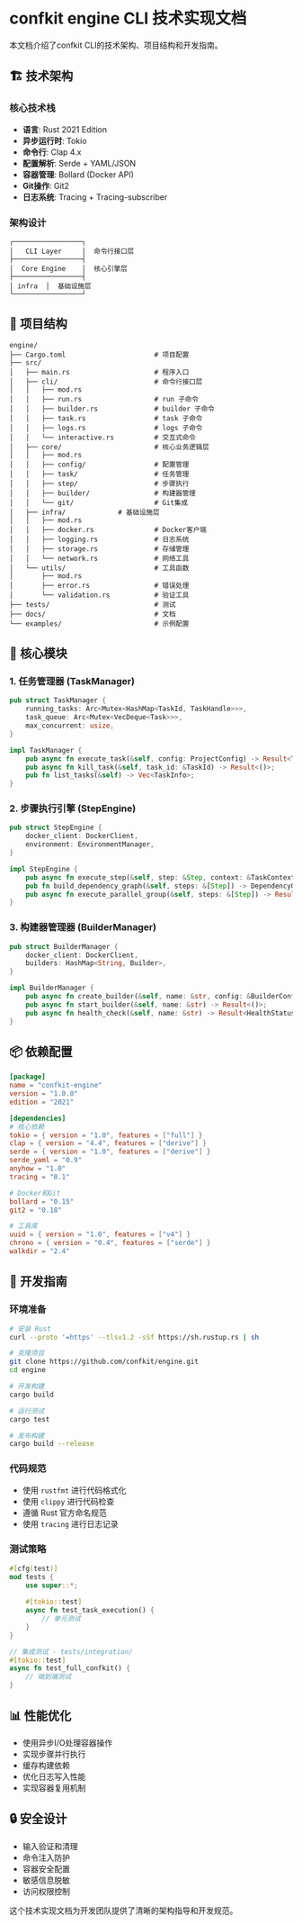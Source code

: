  # confkit engine CLI 技术实现文档

本文档介绍了confkit CLI的技术架构、项目结构和开发指南。

## 🏗️ 技术架构

### 核心技术栈

- **语言**: Rust 2021 Edition
- **异步运行时**: Tokio
- **命令行**: Clap 4.x
- **配置解析**: Serde + YAML/JSON
- **容器管理**: Bollard (Docker API)
- **Git操作**: Git2
- **日志系统**: Tracing + Tracing-subscriber

### 架构设计

```
┌─────────────────┐
│   CLI Layer     │  命令行接口层
├─────────────────┤
│  Core Engine    │  核心引擎层
├─────────────────┤
│ infra  │  基础设施层
└─────────────────┘
```

## 📁 项目结构

```
engine/
├── Cargo.toml                      # 项目配置
├── src/
│   ├── main.rs                     # 程序入口
│   ├── cli/                        # 命令行接口层
│   │   ├── mod.rs
│   │   ├── run.rs                  # run 子命令
│   │   ├── builder.rs              # builder 子命令
│   │   ├── task.rs                 # task 子命令
│   │   ├── logs.rs                 # logs 子命令
│   │   └── interactive.rs          # 交互式命令
│   ├── core/                       # 核心业务逻辑层
│   │   ├── mod.rs
│   │   ├── config/                 # 配置管理
│   │   ├── task/                   # 任务管理
│   │   ├── step/                   # 步骤执行
│   │   ├── builder/                # 构建器管理
│   │   └── git/                    # Git集成
│   ├── infra/             # 基础设施层
│   │   ├── mod.rs
│   │   ├── docker.rs               # Docker客户端
│   │   ├── logging.rs              # 日志系统
│   │   ├── storage.rs              # 存储管理
│   │   └── network.rs              # 网络工具
│   └── utils/                      # 工具函数
│       ├── mod.rs
│       ├── error.rs                # 错误处理
│       └── validation.rs           # 验证工具
├── tests/                          # 测试
├── docs/                           # 文档
└── examples/                       # 示例配置
```

## 🔧 核心模块

### 1. 任务管理器 (TaskManager)

```rust
pub struct TaskManager {
    running_tasks: Arc<Mutex<HashMap<TaskId, TaskHandle>>>,
    task_queue: Arc<Mutex<VecDeque<Task>>>,
    max_concurrent: usize,
}

impl TaskManager {
    pub async fn execute_task(&self, config: ProjectConfig) -> Result<TaskResult>;
    pub async fn kill_task(&self, task_id: &TaskId) -> Result<()>;
    pub fn list_tasks(&self) -> Vec<TaskInfo>;
}
```

### 2. 步骤执行引擎 (StepEngine)

```rust
pub struct StepEngine {
    docker_client: DockerClient,
    environment: EnvironmentManager,
}

impl StepEngine {
    pub async fn execute_step(&self, step: &Step, context: &TaskContext) -> Result<StepResult>;
    pub fn build_dependency_graph(&self, steps: &[Step]) -> DependencyGraph;
    pub async fn execute_parallel_group(&self, steps: &[Step]) -> Result<Vec<StepResult>>;
}
```

### 3. 构建器管理器 (BuilderManager)

```rust
pub struct BuilderManager {
    docker_client: DockerClient,
    builders: HashMap<String, Builder>,
}

impl BuilderManager {
    pub async fn create_builder(&self, name: &str, config: &BuilderConfig) -> Result<()>;
    pub async fn start_builder(&self, name: &str) -> Result<()>;
    pub async fn health_check(&self, name: &str) -> Result<HealthStatus>;
}
```

## 📦 依赖配置

```toml
[package]
name = "confkit-engine"
version = "1.0.0"
edition = "2021"

[dependencies]
# 核心依赖
tokio = { version = "1.0", features = ["full"] }
clap = { version = "4.4", features = ["derive"] }
serde = { version = "1.0", features = ["derive"] }
serde_yaml = "0.9"
anyhow = "1.0"
tracing = "0.1"

# Docker和Git
bollard = "0.15"
git2 = "0.18"

# 工具库
uuid = { version = "1.0", features = ["v4"] }
chrono = { version = "0.4", features = ["serde"] }
walkdir = "2.4"
```

## 🚀 开发指南

### 环境准备

```bash
# 安装 Rust
curl --proto '=https' --tlsv1.2 -sSf https://sh.rustup.rs | sh

# 克隆项目
git clone https://github.com/confkit/engine.git
cd engine

# 开发构建
cargo build

# 运行测试
cargo test

# 发布构建
cargo build --release
```

### 代码规范

- 使用 `rustfmt` 进行代码格式化
- 使用 `clippy` 进行代码检查
- 遵循 Rust 官方命名规范
- 使用 `tracing` 进行日志记录

### 测试策略

```rust
#[cfg(test)]
mod tests {
    use super::*;
    
    #[tokio::test]
    async fn test_task_execution() {
        // 单元测试
    }
}

// 集成测试 - tests/integration/
#[tokio::test]
async fn test_full_confkit() {
    // 端到端测试
}
```

## 📊 性能优化

- 使用异步I/O处理容器操作
- 实现步骤并行执行
- 缓存构建依赖
- 优化日志写入性能
- 实现容器复用机制

## 🔒 安全设计

- 输入验证和清理
- 命令注入防护
- 容器安全配置
- 敏感信息脱敏
- 访问权限控制

这个技术实现文档为开发团队提供了清晰的架构指导和开发规范。